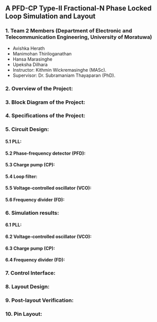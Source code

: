 ## A PFD-CP Type-II Fractional-N Phase Locked Loop Simulation and Layout

### 1. Team 2 Members (Department of Electronic and Telecommunication Engineering, University of Moratuwa)

- Avishka Herath
- Manimohan Thiriloganathan
- Hansa Marasinghe
- Upeksha Dilhara
- Instructor: Kithmin Wickremasinghe (MASc).
- Supervisor: Dr. Subramaniam Thayaparan (PhD).

### 2. Overview of the Project:

### 3. Block Diagram of the Project:

### 4. Specifications of the Project:

### 5. Circuit Design:

#### 5.1 PLL:

#### 5.2 Phase-frequency detector (PFD):

#### 5.3 Charge pump (CP):

#### 5.4 Loop filter:

#### 5.5 Voltage-controlled oscillator (VCO):

#### 5.6 Frequency divider (FD):

### 6. Simulation results:

#### 6.1 PLL:

#### 6.2 Voltage-controlled oscillator (VCO):

#### 6.3 Charge pump (CP):

#### 6.4 Frequency divider (FD):

### 7. Control Interface:

### 8. Layout Design:

### 9. Post-layout Verification:

### 10. Pin Layout:
